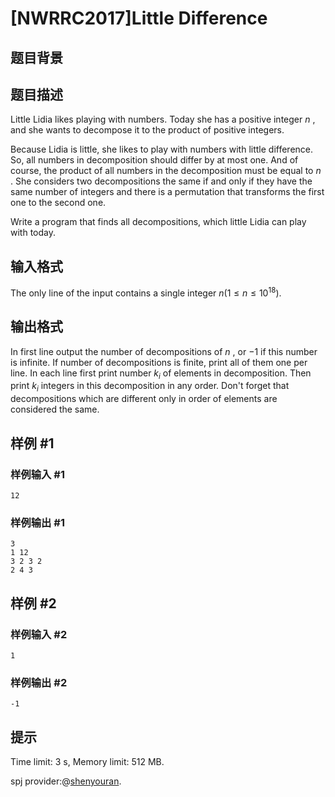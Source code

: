# [NWRRC2017]Little Difference

## 题目背景



## 题目描述



Little Lidia likes playing with numbers. Today she has a positive integer $n$ , and she wants to decompose it to the product of positive integers.

Because Lidia is little, she likes to play with numbers with little difference. So, all numbers in decomposition should differ by at most one. And of course, the product of all numbers in the decomposition must be equal to $n$ . She considers two decompositions the same if and only if they have the same number of integers and there is a permutation that transforms the first one to the second one.

Write a program that finds all decompositions, which little Lidia can play with today.



## 输入格式



The only line of the input contains a single integer $n (1 \le n \le 10^{18}).$



## 输出格式



In first line output the number of decompositions of $n$ , or $−1$ if this number is infinite. If number of decompositions is finite, print all of them one per line. In each line first print number $k_{i}$ of elements in decomposition. Then print $k_{i}$ integers in this decomposition in any order. Don't forget that decompositions which are different only in order of elements are considered the same.



## 样例 #1

### 样例输入 #1
```
12
```

### 样例输出 #1

```
3
1 12
3 2 3 2
2 4 3
```

## 样例 #2

### 样例输入 #2
```
1
```

### 样例输出 #2

```
-1
```

## 提示

Time limit: 3 s, Memory limit: 512 MB. 

spj provider:@[shenyouran](/user/137367).
